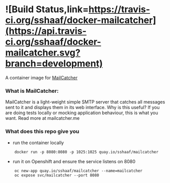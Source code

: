 ![Build Status,link=https://travis-ci.org/sshaaf/docker-mailcatcher](https://api.travis-ci.org/sshaaf/docker-mailcatcher.svg?branch=development)
=========

A container image for [MailCatcher](http://mailcatcher.me/)

### What is MailCatcher:
MailCatcher is a light-weight simple SMTP server that catches all messages sent to it and displays them in its web interface. Why is this useful? If you are doing tests locally or mocking application behaviour, this is what you want. Read more at mailcatcher.me


### What does this repo give you
* run the container locally

```
    docker run -p 8080:8080 -p 1025:1025 quay.io/sshaaf/mailcatcher                                                            
```

* run it on Openshift and ensure the service listens on 8080
```
    oc new-app quay.io/sshaaf/mailcatcher --name=mailcatcher
    oc expose svc/mailcatcher --port 8080 
```



